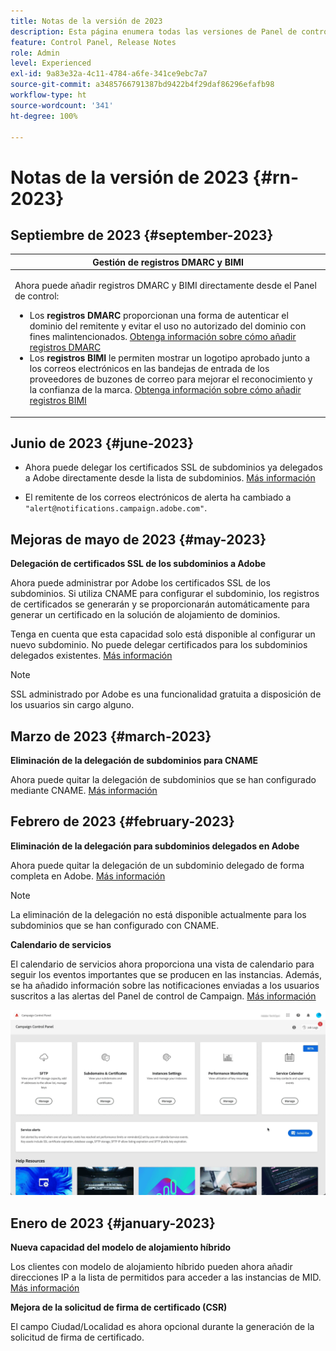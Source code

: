 ```yaml
---
title: Notas de la versión de 2023
description: Esta página enumera todas las versiones de Panel de control de Campaign de 2023.
feature: Control Panel, Release Notes
role: Admin
level: Experienced
exl-id: 9a83e32a-4c11-4784-a6fe-341ce9ebc7a7
source-git-commit: a3485766791387bd9422b4f29daf86296efafb98
workflow-type: ht
source-wordcount: '341'
ht-degree: 100%

---
```


# Notas de la versión de 2023 {#rn-2023}

## Septiembre de 2023 {#september-2023}

<table>
<thead>
<tr>
<th><strong>Gestión de registros DMARC y BIMI</strong><br/></th>
</tr>
</thead>
<tbody>
<tr>
<td>
<p><p>Ahora puede añadir registros DMARC y BIMI directamente desde el Panel de control:

<ul><li>Los <strong>registros DMARC</strong> proporcionan una forma de autenticar el dominio del remitente y evitar el uso no autorizado del dominio con fines malintencionados. <a href="../subdomains-certificates/using/dmarc.md">Obtenga información sobre cómo añadir registros DMARC</a></li>
<li>Los <strong>registros BIMI</strong> le permiten mostrar un logotipo aprobado junto a los correos electrónicos en las bandejas de entrada de los proveedores de buzones de correo para mejorar el reconocimiento y la confianza de la marca. <a href="../subdomains-certificates/using/bimi.md">Obtenga información sobre cómo añadir registros BIMI</a></li></ul>
</td>
</tr>
</tbody>
</table>

## Junio de 2023 {#june-2023}

* Ahora puede delegar los certificados SSL de subdominios ya delegados a Adobe directamente desde la lista de subdominios. [Más información](../subdomains-certificates/using/delegate-ssl.md)

* El remitente de los correos electrónicos de alerta ha cambiado a `"alert@notifications.campaign.adobe.com"`.

## Mejoras de mayo de 2023 {#may-2023}

**Delegación de certificados SSL de los subdominios a Adobe**

Ahora puede administrar por Adobe los certificados SSL de los subdominios. Si utiliza CNAME para configurar el subdominio, los registros de certificados se generarán y se proporcionarán automáticamente para generar un certificado en la solución de alojamiento de dominios.

Tenga en cuenta que esta capacidad solo está disponible al configurar un nuevo subdominio. No puede delegar certificados para los subdominios delegados existentes. [Más información](../subdomains-certificates/using/setting-up-new-subdomain.md)

>[!NOTE]
>
>SSL administrado por Adobe es una funcionalidad gratuita a disposición de los usuarios sin cargo alguno.

## Marzo de 2023 {#march-2023}

**Eliminación de la delegación de subdominios para CNAME**

Ahora puede quitar la delegación de subdominios que se han configurado mediante CNAME. [Más información](../subdomains-certificates/using/remove-delegated-subdomains.md)

## Febrero de 2023 {#february-2023}

**Eliminación de la delegación para subdominios delegados en Adobe**

Ahora puede quitar la delegación de un subdominio delegado de forma completa en Adobe. [Más información](../subdomains-certificates/using/remove-delegated-subdomains.md)

>[!NOTE]
>
>La eliminación de la delegación no está disponible actualmente para los subdominios que se han configurado con CNAME.

**Calendario de servicios**

El calendario de servicios ahora proporciona una vista de calendario para seguir los eventos importantes que se producen en las instancias. Además, se ha añadido información sobre las notificaciones enviadas a los usuarios suscritos a las alertas del Panel de control de Campaign. [Más información](../service-events/service-events.md)

![](assets/do-not-localize/gif-calendar.gif)

## Enero de 2023 {#january-2023}

**Nueva capacidad del modelo de alojamiento híbrido**

Los clientes con modelo de alojamiento híbrido pueden ahora añadir direcciones IP a la lista de permitidos para acceder a las instancias de MID. [Más información](../instances-settings/using/ip-allow-listing-instance-access.md)

**Mejora de la solicitud de firma de certificado (CSR)**

El campo Ciudad/Localidad es ahora opcional durante la generación de la solicitud de firma de certificado.
